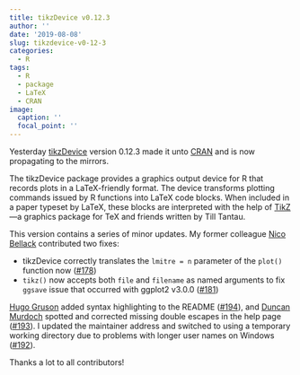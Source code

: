 ```yaml
---
title: tikzDevice v0.12.3
author: ''
date: '2019-08-08'
slug: tikzdevice-v0-12-3
categories:
  - R
tags:
  - R
  - package
  - LaTeX
  - CRAN
image:
  caption: ''
  focal_point: ''
---
```


Yesterday [tikzDevice](https://daqana.github.io/tikzDevice/) version 0.12.3 made
it unto [CRAN](https://cran.r-project.org/package=tikzDevice) and is now
propagating to the mirrors.

The tikzDevice package provides a graphics output device for R that records plots in a LaTeX-friendly format. The device transforms plotting commands issued by R functions into LaTeX code blocks. When included in a paper typeset by LaTeX, these blocks are interpreted with the help of [TikZ](https://pgf-tikz.github.io/)&mdash;a graphics package for TeX and friends written by Till Tantau.

This version contains a series of minor updates. My former colleague [Nico Bellack](https://twitter.com/bellackn) contributed two fixes:

* tikzDevice correctly translates the `lmitre = n` parameter of the `plot()` function now ([#178](https://github.com/daqana/tikzDevice/issues/178))
* `tikz()` now accepts both `file` and `filename` as named arguments to fix `ggsave` issue that occurred with ggplot2 v3.0.0 ([#181](https://github.com/daqana/tikzDevice/issues/181))

[Hugo Gruson](https://github.com/Bisaloo) added syntax highlighting to the README ([#194](https://github.com/daqana/tikzDevice/pull/194)), and [Duncan Murdoch](https://github.com/dmurdoch) spotted and corrected missing double escapes in the help page ([#193](https://github.com/daqana/tikzDevice/pull/193)). I updated the maintainer address and switched to using a temporary working directory due to problems with longer user names on Windows ([#192](https://github.com/daqana/tikzDevice/pull/192)). 

Thanks a lot to all contributors!


